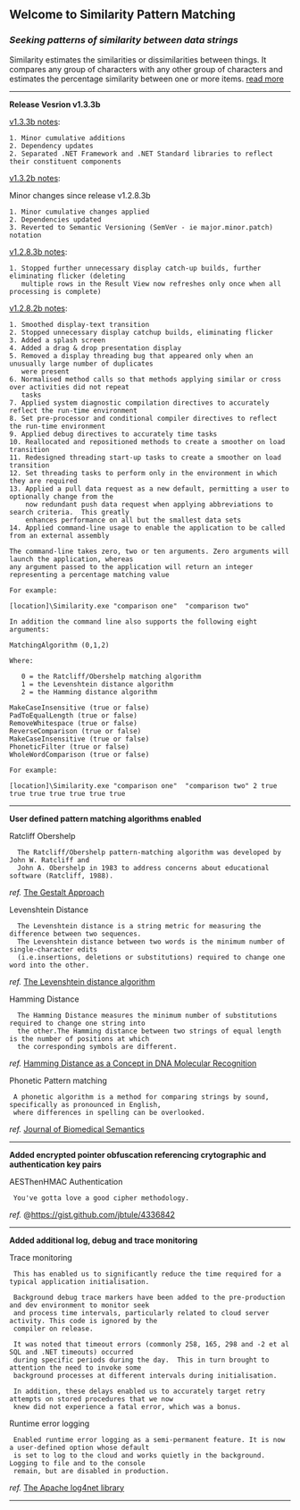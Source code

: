 ## Welcome to Similarity Pattern Matching
### *Seeking patterns of similarity between data strings*
Similarity estimates the similarities or dissimilarities between things. It compares any group of characters with any other group of characters and estimates the percentage similarity between one or more items. [read more][]

***

**Release Vesrion v1.3.3b**

[v1.3.3b notes][]:

	1. Minor cumulative additions
	2. Dependency updates
	2. Separated .NET Framework and .NET Standard libraries to reflect their constituent components

[v1.3.2b notes][]:

Minor changes since release v1.2.8.3b

	1. Minor cumulative changes applied
	2. Dependencies updated
	3. Reverted to Semantic Versioning (SemVer - ie major.minor.patch) notation

[v1.2.8.3b notes][]:

	1. Stopped further unnecessary display catch-up builds, further eliminating flicker (deleting 
	   multiple rows in the Result View now refreshes only once when all processing is complete)

[v1.2.8.2b notes][]:

	1. Smoothed display-text transition
	2. Stopped unnecessary display catchup builds, eliminating flicker
	3. Added a splash screen
	4. Added a drag & drop presentation display
	5. Removed a display threading bug that appeared only when an unusually large number of duplicates
	   were present
	6. Normalised method calls so that methods applying similar or cross over activities did not repeat 
	   tasks
	7. Applied system diagnostic compilation directives to accurately reflect the run-time environment
	8. Set pre-processor and conditional compiler directives to reflect the run-time environment
	9. Applied debug directives to accurately time tasks
	10. Reallocated and repositioned methods to create a smoother on load transition
	11. Redesigned threading start-up tasks to create a smoother on load transition
	12. Set threading tasks to perform only in the environment in which they are required
	13. Applied a pull data request as a new default, permitting a user to optionally change from the 
	    now redundant push data request when applying abbreviations to search criteria.  This greatly 
	    enhances performance on all but the smallest data sets
	14. Applied command-line usage to enable the application to be called from an external assembly
	
	The command-line takes zero, two or ten arguments. Zero arguments will launch the application, whereas
	any argument passed to the application will return an integer representing a percentage matching value
	
	For example:
	
	[location]\Similarity.exe "comparison one"  "comparison two"
	
	In addition the command line also supports the following eight arguments:
	
	MatchingAlgorithm (0,1,2)
	
	Where:
	
	   0 = the Ratcliff/Obershelp matching algorithm
	   1 = the Levenshtein distance algorithm
	   2 = the Hamming distance algorithm
	
	MakeCaseInsensitive (true or false)
	PadToEqualLength (true or false)
	RemoveWhitespace (true or false)
	ReverseComparison (true or false)
	MakeCaseInsensitive (true or false)
	PhoneticFilter (true or false)
	WholeWordComparison (true or false)
	
	For example:
	
	[location]\Similarity.exe "comparison one"  "comparison two" 2 true true true true true true true

***

**User defined pattern matching algorithms enabled**

Ratcliff Obershelp
  
      The Ratcliff/Obershelp pattern-matching algorithm was developed by John W. Ratcliff and 
      John A. Obershelp in 1983 to address concerns about educational software (Ratcliff, 1988).

_ref._ [The Gestalt Approach][]

Levenshtein Distance
  
      The Levenshtein distance is a string metric for measuring the difference between two sequences. 
      The Levenshtein distance between two words is the minimum number of single-character edits 
      (i.e.insertions, deletions or substitutions) required to change one word into the other.

_ref._ [The Levenshtein distance algorithm][]
   
Hamming Distance
  
      The Hamming Distance measures the minimum number of substitutions required to change one string into 
      the other.The Hamming distance between two strings of equal length is the number of positions at which 
      the corresponding symbols are different.
    
_ref._ [Hamming Distance as a Concept in DNA Molecular Recognition][]
   
Phonetic Pattern matching 
  
     A phonetic algorithm is a method for comparing strings by sound, specifically as pronounced in English, 
     where differences in spelling can be overlooked.
    
_ref._ [Journal of Biomedical Semantics][]

***

**Added encrypted pointer obfuscation referencing crytographic and authentication key pairs**

AESThenHMAC Authentication

     You've gotta love a good cipher methodology.
     
_ref._ @https://gist.github.com/jbtule/4336842

***

**Added additional log, debug and trace monitoring**

Trace monitoring
  
     This has enabled us to significantly reduce the time required for a typical application initialisation.
     
     Background debug trace markers have been added to the pre-production and dev environment to monitor seek 
     and process time intervals, particularly related to cloud server activity. This code is ignored by the 
     compiler on release. 
     
     It was noted that timeout errors (commonly 258, 165, 298 and -2 et al SQL and .NET timeouts) occurred 
     during specific periods during the day.  This in turn brought to attention the need to invoke some 
     background processes at different intervals during initialisation.
     
     In addition, these delays enabled us to accurately target retry attempts on stored procedures that we now 
     knew did not experience a fatal error, which was a bonus.

Runtime error logging

     Enabled runtime error logging as a semi-permanent feature. It is now a user-defined option whose default 
     is set to log to the cloud and works quietly in the background.  Logging to file and to the console 
     remain, but are disabled in production.

_ref._ [The Apache log4net library][]

***

[Hamming Distance as a Concept in DNA Molecular Recognition]: https://pubs.acs.org/doi/full/10.1021/acsomega.7b00053
[Journal of Biomedical Semantics]: https://jbiomedsem.biomedcentral.com/articles/10.1186/s13326-019-0216-2
[The Levenshtein distance algorithm]: https://www.educative.io/edpresso/the-levenshtein-distance-algorithm
[The Gestalt Approach]: https://en.wikipedia.org/wiki/Gestalt_Pattern_Matching
[read more]: https://ceresbakalite.github.io/similarity/ 
[The Apache log4net library]: https://logging.apache.org/log4net/
[v1.2.8.3b notes]: https://github.com/ceresBakalite/similarity/releases/tag/v1.2.8.3b
[v1.2.8.2b notes]: https://github.com/ceresBakalite/similarity/releases/tag/v1.2.8.2b
[v1.3.2b notes]: https://github.com/ceresBakalite/similarity/releases/tag/v1.3.2b
[v1.3.3b notes]: https://github.com/ceresBakalite/similarity/releases/tag/v1.3.3b

